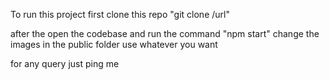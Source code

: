 To run this project first clone this repo
"git clone /url"

after the open the codebase and run the command "npm start"
change the images in the public folder use whatever you want 

for any query just ping me 
